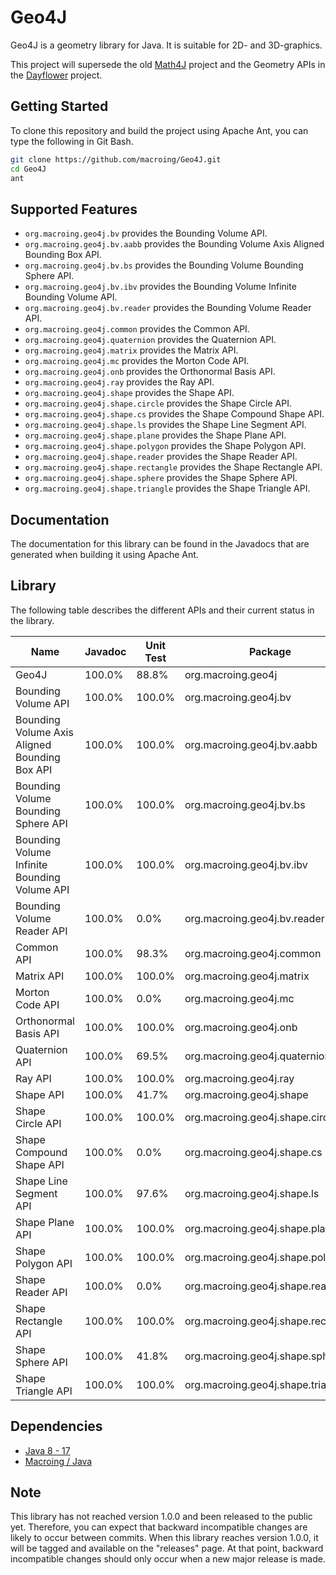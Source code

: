 Geo4J
=====
Geo4J is a geometry library for Java. It is suitable for 2D- and 3D-graphics.

This project will supersede the old [Math4J](https://github.com/macroing/Math4J) project and the Geometry APIs in the [Dayflower](https://github.com/macroing/Dayflower) project.

Getting Started
---------------
To clone this repository and build the project using Apache Ant, you can type the following in Git Bash.

```bash
git clone https://github.com/macroing/Geo4J.git
cd Geo4J
ant
```

Supported Features
------------------
 - `org.macroing.geo4j.bv` provides the Bounding Volume API.
 - `org.macroing.geo4j.bv.aabb` provides the Bounding Volume Axis Aligned Bounding Box API.
 - `org.macroing.geo4j.bv.bs` provides the Bounding Volume Bounding Sphere API.
 - `org.macroing.geo4j.bv.ibv` provides the Bounding Volume Infinite Bounding Volume API.
 - `org.macroing.geo4j.bv.reader` provides the Bounding Volume Reader API.
 - `org.macroing.geo4j.common` provides the Common API.
 - `org.macroing.geo4j.quaternion` provides the Quaternion API.
 - `org.macroing.geo4j.matrix` provides the Matrix API.
 - `org.macroing.geo4j.mc` provides the Morton Code API.
 - `org.macroing.geo4j.onb` provides the Orthonormal Basis API.
 - `org.macroing.geo4j.ray` provides the Ray API.
 - `org.macroing.geo4j.shape` provides the Shape API.
 - `org.macroing.geo4j.shape.circle` provides the Shape Circle API.
 - `org.macroing.geo4j.shape.cs` provides the Shape Compound Shape API.
 - `org.macroing.geo4j.shape.ls` provides the Shape Line Segment API.
 - `org.macroing.geo4j.shape.plane` provides the Shape Plane API.
 - `org.macroing.geo4j.shape.polygon` provides the Shape Polygon API.
 - `org.macroing.geo4j.shape.reader` provides the Shape Reader API.
 - `org.macroing.geo4j.shape.rectangle` provides the Shape Rectangle API.
 - `org.macroing.geo4j.shape.sphere` provides the Shape Sphere API.
 - `org.macroing.geo4j.shape.triangle` provides the Shape Triangle API.

Documentation
-------------
The documentation for this library can be found in the Javadocs that are generated when building it using Apache Ant.

Library
-------
The following table describes the different APIs and their current status in the library.

| Name                                          | Javadoc | Unit Test | Package                            |
| --------------------------------------------- | ------- | --------- | ---------------------------------- |
| Geo4J                                         | 100.0%  |  88.8%    | org.macroing.geo4j                 |
| Bounding Volume API                           | 100.0%  | 100.0%    | org.macroing.geo4j.bv              |
| Bounding Volume Axis Aligned Bounding Box API | 100.0%  | 100.0%    | org.macroing.geo4j.bv.aabb         |
| Bounding Volume Bounding Sphere API           | 100.0%  | 100.0%    | org.macroing.geo4j.bv.bs           |
| Bounding Volume Infinite Bounding Volume API  | 100.0%  | 100.0%    | org.macroing.geo4j.bv.ibv          |
| Bounding Volume Reader API                    | 100.0%  |   0.0%    | org.macroing.geo4j.bv.reader       |
| Common API                                    | 100.0%  |  98.3%    | org.macroing.geo4j.common          |
| Matrix API                                    | 100.0%  | 100.0%    | org.macroing.geo4j.matrix          |
| Morton Code API                               | 100.0%  |   0.0%    | org.macroing.geo4j.mc              |
| Orthonormal Basis API                         | 100.0%  | 100.0%    | org.macroing.geo4j.onb             |
| Quaternion API                                | 100.0%  |  69.5%    | org.macroing.geo4j.quaternion      |
| Ray API                                       | 100.0%  | 100.0%    | org.macroing.geo4j.ray             |
| Shape API                                     | 100.0%  |  41.7%    | org.macroing.geo4j.shape           |
| Shape Circle API                              | 100.0%  | 100.0%    | org.macroing.geo4j.shape.circle    |
| Shape Compound Shape API                      | 100.0%  |   0.0%    | org.macroing.geo4j.shape.cs        |
| Shape Line Segment API                        | 100.0%  |  97.6%    | org.macroing.geo4j.shape.ls        |
| Shape Plane API                               | 100.0%  | 100.0%    | org.macroing.geo4j.shape.plane     |
| Shape Polygon API                             | 100.0%  | 100.0%    | org.macroing.geo4j.shape.polygon   |
| Shape Reader API                              | 100.0%  |   0.0%    | org.macroing.geo4j.shape.reader    |
| Shape Rectangle API                           | 100.0%  | 100.0%    | org.macroing.geo4j.shape.rectangle |
| Shape Sphere API                              | 100.0%  |  41.8%    | org.macroing.geo4j.shape.sphere    |
| Shape Triangle API                            | 100.0%  | 100.0%    | org.macroing.geo4j.shape.triangle  |

Dependencies
------------
 - [Java 8 - 17](http://www.java.com)
 - [Macroing / Java](https://github.com/macroing/Java)

Note
----
This library has not reached version 1.0.0 and been released to the public yet. Therefore, you can expect that backward incompatible changes are likely to occur between commits. When this library reaches version 1.0.0, it will be tagged and available on the "releases" page. At that point, backward incompatible changes should only occur when a new major release is made.